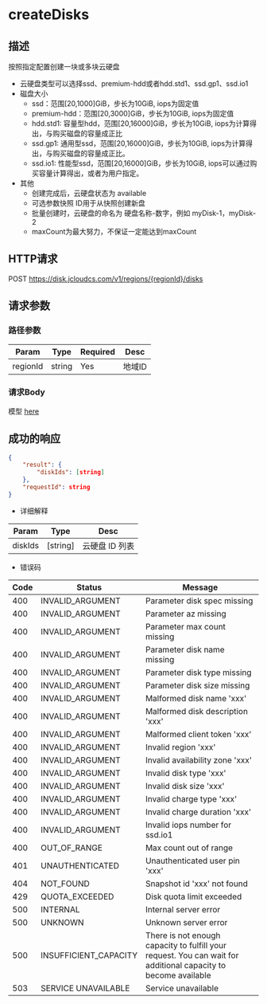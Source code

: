 # createDisks

## 描述

按照指定配置创建一块或多块云硬盘

- 云硬盘类型可以选择ssd、premium-hdd或者hdd.std1、ssd.gp1、ssd.io1
- 磁盘大小
    - ssd：范围[20,1000]GiB，步长为10GiB, iops为固定值
    - premium-hdd：范围[20,3000]GiB，步长为10GiB, iops为固定值
    - hdd.std1: 容量型hdd，范围[20,16000]GiB，步长为10GiB, iops为计算得出，与购买磁盘的容量成正比
    - ssd.gp1: 通用型ssd，范围[20,16000]GiB，步长为10GiB, iops为计算得出，与购买磁盘的容量成正比。
    - ssd.io1: 性能型ssd，范围[20,16000]GiB，步长为10GiB, iops可以通过购买容量计算得出，或者为用户指定。
- 其他
    - 创建完成后，云硬盘状态为 available
    - 可选参数快照 ID用于从快照创建新盘
    - 批量创建时，云硬盘的命名为 硬盘名称-数字，例如 myDisk-1，myDisk-2
    - maxCount为最大努力，不保证一定能达到maxCount

## HTTP请求

POST <https://disk.jcloudcs.com/v1/regions/{regionId}/disks>

## 请求参数

### 路径参数

| Param | Type | Required | Desc |
|---|---|---|---|
| regionId | string | Yes | 地域ID |

### 请求Body

模型 [here](../model/CreateDiskRequest.md)

## 成功的响应

```json
{
    "result": {
        "diskIds": [string]
    },
    "requestId": string
}
```

- 详细解释

| Param | Type | Desc |
|---|---|---|
| diskIds | [string] | 云硬盘 ID 列表 |


- 错误码

| Code | Status | Message |
|---|---|---|
| 400 | INVALID_ARGUMENT | Parameter disk spec missing |
| 400 | INVALID_ARGUMENT | Parameter az missing |
| 400 | INVALID_ARGUMENT | Parameter max count missing |
| 400 | INVALID_ARGUMENT | Parameter disk name missing |
| 400 | INVALID_ARGUMENT | Parameter disk type missing |
| 400 | INVALID_ARGUMENT | Parameter disk size missing |
| 400 | INVALID_ARGUMENT | Malformed disk name 'xxx' |
| 400 | INVALID_ARGUMENT | Malformed disk description 'xxx' |
| 400 | INVALID_ARGUMENT | Malformed client token 'xxx' |
| 400 | INVALID_ARGUMENT | Invalid region 'xxx' |
| 400 | INVALID_ARGUMENT | Invalid availability zone 'xxx' |
| 400 | INVALID_ARGUMENT | Invalid disk type 'xxx' |
| 400 | INVALID_ARGUMENT | Invalid disk size 'xxx' |
| 400 | INVALID_ARGUMENT | Invalid charge type 'xxx' |
| 400 | INVALID_ARGUMENT | Invalid charge duration 'xxx' |
| 400 | INVALID_ARGUMENT | Invalid iops number for ssd.io1 |
| 400 | OUT_OF_RANGE | Max count out of range |
| 401 | UNAUTHENTICATED | Unauthenticated user pin 'xxx' |
| 404 | NOT_FOUND | Snapshot id 'xxx' not found |
| 429 | QUOTA_EXCEEDED | Disk quota limit exceeded |
| 500 | INTERNAL | Internal server error |
| 500 | UNKNOWN | Unknown server error |
| 500 | INSUFFICIENT_CAPACITY | There is not enough capacity to fulfill your request. You can wait for additional capacity to become available |
| 503 | SERVICE UNAVAILABLE | Service unavailable |
